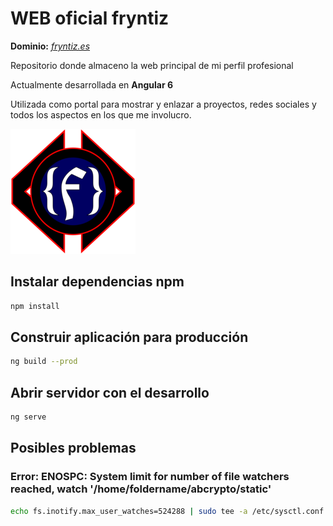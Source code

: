 # WEB oficial fryntiz
**Dominio:** *[fryntiz.es](https://fryntiz.es "Página web oficial de Fryntiz")*

Repositorio donde almaceno la web principal de mi perfil profesional

Actualmente desarrollada en **Angular 6**

Utilizada como portal para mostrar y enlazar a proyectos, redes sociales y 
todos los aspectos en los que me involucro.

![Logo Fryntiz](src/assets/img/logotipo.png "Logo Fryntiz")

## Instalar dependencias npm

```bash
npm install
```

## Construir aplicación para producción

```bash
ng build --prod
```

## Abrir servidor con el desarrollo

```bash
ng serve
```

## Posibles problemas

### Error: ENOSPC: System limit for number of file watchers reached, watch '/home/foldername/abcrypto/static'

```bash
echo fs.inotify.max_user_watches=524288 | sudo tee -a /etc/sysctl.conf && sudo sysctl -p
```

